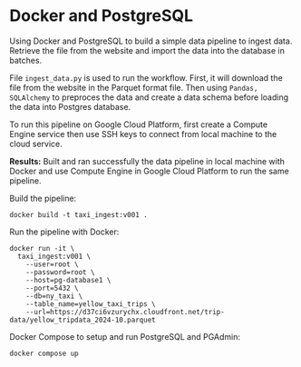 # Docker and PostgreSQL

Using Docker and PostgreSQL to build a simple data pipeline to ingest data. Retrieve the file from the website and import the data into the database in batches.

File `ingest_data.py` is used to run the workflow. First, it will download the file from the website in the Parquet format file. Then using `Pandas, SQLAlchemy` to preproces the data and create a data schema before loading the data into Postgres database.

To run this pipeline on Google Cloud Platform, first create a Compute Engine service then use SSH keys to connect from local machine to the cloud service.

**Results:** Built and ran successfully the data pipeline in local machine with Docker and use Compute Engine in Google Cloud Platform to run the same pipeline.



Build the pipeline:

```
docker build -t taxi_ingest:v001 .
```

Run the pipeline with Docker:

```
docker run -it \
  taxi_ingest:v001 \
    --user=root \
    --password=root \
    --host=pg-database1 \
    --port=5432 \
    --db=ny_taxi \
    --table_name=yellow_taxi_trips \
    --url=https://d37ci6vzurychx.cloudfront.net/trip-data/yellow_tripdata_2024-10.parquet
```

Docker Compose to setup and run PostgreSQL and PGAdmin:

```
docker compose up
```
